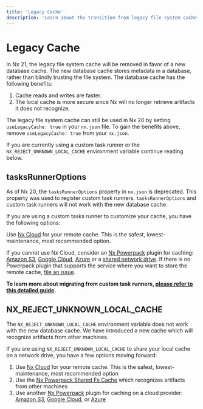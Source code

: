 ```yaml
---
title: 'Legacy Cache'
description: 'Learn about the transition from legacy file system cache to the new database cache in Nx 21, including migration options for custom task runners and shared caches.'
---
```


# Legacy Cache

In Nx 21, the legacy file system cache will be removed in favor of a new database cache. The new database cache stores metadata in a database, rather than blindly trusting the file system. The database cache has the following benefits:

1. Cache reads and writes are faster.
2. The local cache is more secure since Nx will no longer retrieve artifacts it does not recognize.

The legacy file system cache can still be used in Nx 20 by setting `useLegacyCache: true` in your `nx.json` file. To gain the benefits above, remove `useLegacyCache: true` from your `nx.json`.

If you are currently using a custom task runner or the `NX_REJECT_UNKNOWN_LOCAL_CACHE` environment variable continue reading below.

## tasksRunnerOptions

As of Nx 20, the `tasksRunnerOptions` property in `nx.json` is deprecated. This property was used to register custom task runners. `tasksRunnerOptions` and custom task runners will not work with the new database cache.

If you are using a custom tasks runner to customize your cache, you have the following options:

Use [Nx Cloud](/nx-cloud) for your remote cache. This is the safest, lowest-maintenance, most recommended option.

If you cannot use Nx Cloud, consider an [Nx Powerpack](/powerpack) plugin for caching: [Amazon S3](/nx-api/powerpack-s3-cache), [Google Cloud](/nx-api/powerpack-gcs-cache), [Azure](/nx-api/powerpack-azure-cache) or a [shared network drive](/nx-api/powerpack-shared-fs-cache). If there is no Powerpack plugin that supports the service where you want to store the remote cache, [file an issue](https://github.com/nrwl/nx/issues/new).

**To learn more about migrating from custom task runners, [please refer to this detailed guide](/deprecated/custom-tasks-runner).**

## NX_REJECT_UNKNOWN_LOCAL_CACHE

The `NX_REJECT_UNKNOWN_LOCAL_CACHE` environment variable does not work with the new database cache. We have introduced a new cache which will recognize artifacts from other machines.

If you are using `NX_REJECT_UNKNOWN_LOCAL_CACHE` to share your local cache on a network drive, you have a few options moving forward:

1. Use [Nx Cloud](/nx-cloud) for your remote cache. This is the safest, lowest-maintenance, most recommended option
2. Use the [Nx Powerpack Shared Fs Cache](/nx-api/powerpack-shared-fs-cache) which recognizes artifacts from other machines
3. Use another [Nx Powerpack](/powerpack) plugin for caching on a cloud provider: [Amazon S3](/nx-api/powerpack-s3-cache), [Google Cloud](/nx-api/powerpack-gcs-cache), or [Azure](/nx-api/powerpack-azure-cache)
